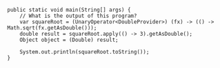     public static void main(String[] args) {
        // What is the output of this program?
        var squareRoot = (UnaryOperator<DoubleProvider>) (fx) -> (() -> Math.sqrt(fx.getAsDouble()));
        double result = squareRoot.apply(() -> 3).getAsDouble();
        Object object = (Double) result;
        
        System.out.println(squareRoot.toString());
    }
